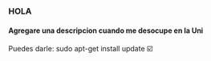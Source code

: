 ### HOLA
#### Agregare una descripcion cuando me desocupe en la Uni
Puedes darle:  sudo apt-get install update ☑️
